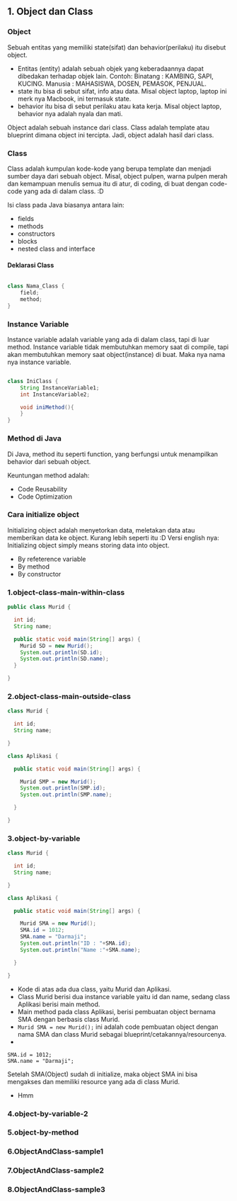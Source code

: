 ## 1. Object dan Class

### Object

Sebuah entitas yang memiliki state(sifat) dan behavior(perilaku) itu disebut object.
- Entitas (entity) adalah sebuah objek yang keberadaannya dapat dibedakan terhadap objek lain. Contoh: Binatang : KAMBING, SAPI, KUCING. Manusia : MAHASISWA, DOSEN, PEMASOK, PENJUAL.
- state itu bisa di sebut sifat, info atau data. Misal object laptop, laptop ini merk nya Macbook, ini termasuk state.
- behavior itu bisa di sebut perilaku atau kata kerja. Misal object laptop, behavior nya adalah nyala dan mati.

Object adalah sebuah instance dari class. Class adalah template atau blueprint dimana object ini tercipta. Jadi, object adalah hasil dari class.

### Class

Class adalah kumpulan kode-kode yang berupa template dan menjadi sumber daya dari sebuah object. Misal, object pulpen, warna pulpen merah dan kemampuan menulis semua itu di atur, di coding, di buat dengan code-code yang ada di dalam class. :D

Isi class pada Java biasanya antara lain:
- fields
- methods
- constructors
- blocks
- nested class and interface

#### Deklarasi Class

```java

class Nama_Class {
	field;
	method;
}

```
### Instance Variable

Instance variable adalah variable yang ada di dalam class, tapi di luar method. Instance variable tidak membutuhkan memory saat di compile, tapi akan membutuhkan memory saat object(instance) di buat. Maka nya nama nya instance variable.
```java

class IniClass {
	String InstanceVariable1;
	int InstanceVariable2;

	void iniMethod(){
	}
}
```

### Method di Java

Di Java, method itu seperti function, yang berfungsi untuk menampilkan behavior dari sebuah object.

Keuntungan method adalah:
- Code Reusability
- Code Optimization

### Cara initialize object

Initializing object adalah menyetorkan data, meletakan data atau memberikan data ke object. Kurang lebih seperti itu :D
Versi english nya: Initializing object simply means storing data into object.
- By refeterence variable
- By method
- By constructor

### 1.object-class-main-within-class

```java
public class Murid {

  int id;
  String name;

  public static void main(String[] args) {
    Murid SD = new Murid();
    System.out.println(SD.id);
    System.out.println(SD.name);
  }

}
```


### 2.object-class-main-outside-class
```java
class Murid {

  int id;
  String name;

}

class Aplikasi {

  public static void main(String[] args) {

    Murid SMP = new Murid();
    System.out.println(SMP.id);
    System.out.println(SMP.name);

  }

}
```

### 3.object-by-variable
```java
class Murid {

  int id;
  String name;

}

class Aplikasi {

  public static void main(String[] args) {

    Murid SMA = new Murid();
    SMA.id = 1012;
    SMA.name = "Darmaji";
    System.out.println("ID : "+SMA.id);
    System.out.println("Name :"+SMA.name);

  }

}
```
- Kode di atas ada dua class, yaitu Murid dan Aplikasi.
- Class Murid berisi dua instance variable yaitu id dan name, sedang class Aplikasi berisi main method.
- Main method pada class Aplikasi, berisi pembuatan object bernama SMA dengan berbasis class Murid.
- ``` Murid SMA = new Murid(); ``` ini adalah code pembuatan object dengan nama SMA dan class Murid sebagai blueprint/cetakannya/resourcenya.
-
```
SMA.id = 1012;
SMA.name = "Darmaji";
```
Setelah SMA(Object) sudah di initialize, maka object SMA ini bisa mengakses dan memiliki resource yang ada di class Murid.
- Hmm



### 4.object-by-variable-2
### 5.object-by-method
### 6.ObjectAndClass-sample1
### 7.ObjectAndClass-sample2
### 8.ObjectAndClass-sample3
